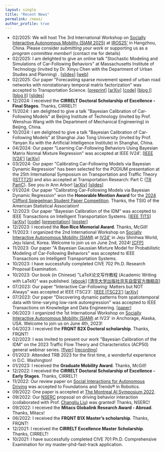 ```yaml
---
layout: single
title: "Recent News"
permalink: /news/
author_profile: true
---
```


* 02/2025: We will host The 3rd International Workshop
  on [Socially Interactive Autonomous Mobility (SIAM 2025)](https://interactive-driving.github.io)
  at [IROS25'](http://www.iros25.org/) in Hangzhou, China. Please consider _submitting your work_ or supporting us as a
  _program committee member_! (contact me for details)
* 02/2025: I am delighted to give an online talk "Stochastic Modeling and Simulations of Car-Following Behaviors" at
  Massachusetts Institute of Technology (invited by Dr. Xinyu Chen with the Department of Urban Studies and Planning)
  . [[slides](../_talks/250213_MIT_JTL_seminar.pdf)] [[web](https://sites.mit.edu/jtl-seminar/)]
* 02/2025: Our paper "Forecasting sparse movement speed of urban road networks with nonstationary temporal matrix
  factorization" was accepted to Transportation
  Science.  [[preprint](https://xinychen.github.io/papers/notmf.pdf)] [[arXiv](https://arXiv.org/abs/2203.10651)] [[code](https://github.com/xinychen/tracebase)] [[blog I](https://medium.com/p/b1c59faf05ea)] [[blog II](https://medium.com/p/4705df163fcf)] [[slides](https://xinychen.github.io/slides/notmf.pdf)]
* 12/2024: I received the **CIRRELT Doctoral Scholarship of Excellence - Final Stages**. Thanks, CIRRELT!
* 11/2024: I am delighted to give a talk "Bayesian Calibration of Car-Following Models" at Beijing Institute of
  Technology (invited by Prof. Wenshuo Wang with the Department of Mechanical Engineering) in Beijing, China.
* 10/2024: I am delighted to give a talk "Bayesian Calibration of Car-Following Models" at Shanghai Jiao Tong
  University (invited by Prof. Yanyan Xu with the
  Artificial Intelligence Institute) in Shanghai, China.
* 04/2024: Our paper "Learning Car-Following Behaviors Using Bayesian Matrix Normal Mixture Regression" was accepted at
  IEEE IV24'. [[IEEE IV24'](https://ieeexplore.ieee.org/document/10588568)] [[arXiv](https://arxiv.org/pdf/2404.16023)]
* 03/2024: Our paper "Calibrating Car-Following Models via Bayesian Dynamic Regression" has been selected for the PODIUM
  presentation at the 25th International Symposium on Transportation and Traffic
  Theory ([ISTTT25](https://limos.engin.umich.edu/isttt25/)) and also accepted at Transportation Research: Part
  C ([TR PartC](https://authors.elsevier.com/sd/article/S0968-090X(24)00240-7)). See you in Ann
  Arbor! [[arXiv](https://arxiv.org/pdf/2307.03340.pdf)] [[slides](../_talks/ISTTT25_slides_Chengyuan.pdf)]
* 01/2024: Our paper "Calibrating Car-Following Models via Bayesian Dynamic Regression" won the **Honorable Mention
  Award** for
  the [2024 Clifford Spiegelman Student Paper Competition](https://community.amstat.org/tsig/events/papercompetition).
  Thanks, the TSIG of the American Statistical Association!
* 12/2023: Our paper "Bayesian Calibration of the IDM" was accepted to IEEE Transactions on Intelligent Transportation
  Systems. [[IEEE TITS](https://ieeexplore.ieee.org/document/10415310)] [[arXiv](https://arXiv.org/abs/2210.03571)] [[code](https://github.com/Chengyuan-Zhang/IDM_Bayesian_Calibration)] [[presentation](https://youtu.be/GIqcL6I7MsU)] [[poster](../files/TRB_poster_MA_IDM_Chengyuan_2022.pdf)]
* 12/2023: I received the **Ron Rice Memorial Award**. Thanks, McGill!
* 11/2023: I organized the 2nd International Workshop
  on [Socially Interactive Autonomous Mobility (SIAM)](https://interactive-driving.github.io/SIAM-IV24)
  at [IV24'](https://ieee-iv.org/2024/) in Jeju Shinhwa World, Jeju Island, Korea. Welcome to join us on June 2nd,
  2024! [[CFP]](https://interactive-driving.github.io/SIAM-IV24/files/CFP-IV24-SIAM_Workshop.pdf)
* 11/2023: Our paper "A Bayesian Gaussian Mixture Model for Probabilistic Modeling of Car-Following Behaviors" was
  accepted to IEEE Transactions on Intelligent Transportation Systems.
* 10/2023: I have successfully completed CIVE 702 Ph.D. Research Proposal Examination.
* 10/2023: Our book (in Chinese) "LaTeX论文写作教程 (Academic Writing with LaTeX)" was
  published. [[ebook](https://github.com/xinychen/latex-cookbook)] [[清华大学出版社京东自营官方旗舰店](https://item.jd.com/14204878.html)]
* 07/2023: Our paper "Interactive Car-Following: Matters but NOT Always" was accepted at IEEE
  ITSC23'. [[IEEE ITSC23'](https://ieeexplore.ieee.org/abstract/document/10421996)] [[arXiv](https://arxiv.org/pdf/2307.16127.pdf)]
* 07/2023: Our paper "Discovering dynamic patterns from spatiotemporal data with time-varying low-rank autoregression"
  was accepted to IEEE Transactions on Knowledge and Data
  Engineering. [[paper](https://ieeexplore.ieee.org/document/10177995)]
* 06/2023: I organized the 1st International Workshop
  on [Socially Interactive Autonomous Mobility (SIAM)](https://interactive-driving.github.io/SIAM-IV23/) at IV23' in
  Anchorage, Alaska, USA. Welcome to join us on June 4th, 2023!
* 04/2023: I received the **FRQNT B2X Doctoral scholarship**. Thanks, FRQNT!
* 02/2023: I was invited to present our work "Bayesian Calibration of the IDM" on the 2023 Traffic Flow Theory and
  Characteristics (ACP50) general webinar
  series. [[flyer](../_talks/230217_Chengyuan_Zhang_Flyer.pdf)] [[recording](https://youtu.be/GIqcL6I7MsU)]
* 01/2023: Attended TRB 2023 for the first time, a wonderful experience in D.C. Washington!
* 01/2023: I received the **Graduate Mobility Award**. Thanks, McGill!
* 12/2022: I received the **CIRRELT Doctoral Scholarship of Excellence - Early Stages**. Thanks, CIRRELT!
* 11/2022: Our review paper
  on [Social Interactions for Autonomous Driving](https://www.nowpublishers.com/article/Details/ROB-078) was accepted to
  Foundations and Trends® in Robotics.
* 09/2022: One paper is accepted at [The Montreal AI Symposium 2022](http://montrealaisymposium.com/).
* 09/2022: Our [NSERC](https://www.nserc-crsng.gc.ca/innovate-innover/alliance-alliance/index_eng.asp) propsoal on
  driving behavior interaction (collaborated with Prof. [Changliu Liu](http://icontrol.ri.cmu.edu/)) was granted!
  Thanks, NSERC!
* 09/2022: I received the **Mitacs Globalink Research Award - Abroad**. Thanks, Mitacs!
* 06/2022: I received the **FRQNT B1X Master’s scholarship**. Thanks, FRQNT!
* 12/2021: I received the **CIRRELT Excellence Master Scholarship**. Thanks, CIRRELT!
* 10/2021: I have successfully completed CIVE 701 Ph.D. Comprehensive Examination for my master-phd-fast-track
  application.

[//]: # (* 07/2023: I am thrilled to share a significant milestone in my academic journey - I have recently reached 100 citations&#41; on Google Scholar!&#41;)
